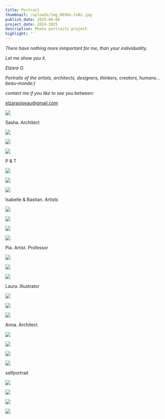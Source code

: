```yaml
---
title: Portrait
thumbnail: /uploads/img_0656e-IxNz.jpg
publish_date: 2025-06-06
project_date: 2024-2025
description: Photo portraits project
highlight: ''
---
```

_There have nothing more inmportant for me, than your individuality.&#32;_

_Let me show you it.&#32;&#32;&#32;&#32;&#32;&#32;&#32;&#32;&#32;&#32;&#32;&#32;&#32;&#32;&#32;&#32;&#32;&#32;&#32;&#32;&#32;&#32;&#32;&#32;&#32;&#32;&#32;&#32;&#32;&#32;&#32;&#32;&#32;&#32;&#32;&#32;&#32;&#32;&#32;&#32;&#32;&#32;&#32;&#32;&#32;&#32;&#32;&#32;&#32;&#32;&#32;&#32;&#32;&#32;&#32;&#32;&#32;&#32;&#32;&#32;&#32;&#32;&#32;&#32;&#32;&#32;&#32;&#32;&#32;&#32;&#32;&#32;&#32;&#32;&#32;&#32;&#32;&#32;&#32;&#32;&#32;&#32;&#32;&#32;&#32;&#32;&#32;&#32;&#32;&#32;&#32;&#32;&#32;&#32;&#32;&#32;&#32;&#32;&#32;&#32;&#32;&#32;&#32;&#32;&#32;&#32;&#32;&#32;&#32;&#32;&#32;&#32;&#32;&#32;_

_Elzara O._

_Portraits of the artists, architects, designers, thinkers, creators, humans... beau-monde:)_

_contact me if you like to see you between:_

elzaraoiseau@gmail.com  

![](/uploads/IMG_1162El.webp)

Sasha. Architect

![](/uploads/IMG_1196El.webp)

![](/uploads/IMG_1184El.webp)

![](/uploads/IMG_1198El.webp)

P & T

![](/uploads/img_0828el-kzMz.jpg)

![](/uploads/img_0884el-A3Mz.jpg)

![](/uploads/dsc_090el-A0Nz.jpg)

Isabelle & Bastian. Artists

![](/uploads/img_0625e-c1OD.jpg)

![](/uploads/img_0656e-IxNz.jpg)

![](/uploads/img_0673e-Q3ND.jpg)

![](/uploads/img_0686e-M5Mj.jpg)

Pia. Artist. Professor

![](/uploads/img_0504el-kwOD.jpg)

![](/uploads/img_0477e-A1Nj.jpg)

![](/uploads/img_0444e-Y1Nz.jpg)

Laura. Illustrator

![](/uploads/img_0125ee-I2OD.jpg)

![](/uploads/img_0089e-kxNj.jpg)

![](/uploads/img_0092e-EwMD.jpg)

Anna. Architect

![](/uploads/img_0389elz-E0OD.jpg)

![](/uploads/img_0264elz-Q2NT.jpg)

![](/uploads/img_0319e-I3Mj.jpg)

![](/uploads/img_0311e-czMD.jpg)

selfportrait

![](/uploads/img_9813el-A1OD.jpg)

![](/uploads/img_9843e-I2NT.jpg)

![](/uploads/img_9850e-M4Mz.jpg)

![](/uploads/img_0587elow-g1Nj.jpg)
